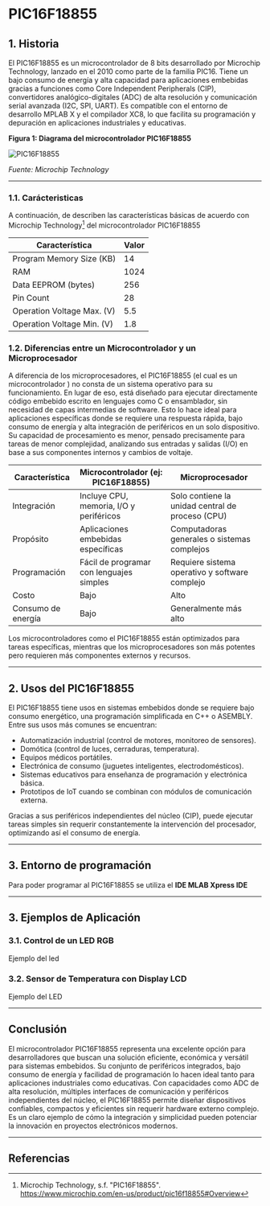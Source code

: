 # PIC16F18855

## 1. Historia
El PIC16F18855 es un microcontrolador de 8 bits desarrollado por Microchip Technology, lanzado en el 2010 como parte de la familia PIC16. Tiene un bajo consumo de energía y alta capacidad para aplicaciones embebidas gracias a funciones como Core Independent Peripherals (CIP), convertidores analógico-digitales (ADC) de alta resolución y comunicación serial avanzada (I2C, SPI, UART). Es compatible con el entorno de desarrollo MPLAB X y el compilador XC8, lo que facilita su programación y depuración en aplicaciones industriales y educativas.


**Figura 1: Diagrama del microcontrolador PIC16F18855**

![PIC16F18855](https://media.microchip.com/silicon-devices/medium/pic16f18855-m3x.png)

*Fuente: Microchip Technology*

---


### 1.1. Carácteristicas

A continuación, de describen las características básicas de acuerdo con Microchip Technology[^1] del microcontrolador PIC16F18855

| Característica                  | Valor     |
|-------------------------------|-----------|
| Program Memory Size (KB)       | 14        |
| RAM                            | 1024      |
| Data EEPROM (bytes)            | 256       |
| Pin Count                      | 28        |
| Operation Voltage Max. (V)     | 5.5       |
| Operation Voltage Min. (V)     | 1.8       |


### 1.2. Diferencias entre un Microcontrolador y un Microprocesador

A diferencia de los microprocesadores, el PIC16F18855 (el cual es un microcontrolador ) no consta de un sistema operativo para su funcionamiento. En lugar de eso, está diseñado para ejecutar directamente código embebido escrito en lenguajes como C o ensamblador, sin necesidad de capas intermedias de software. Esto lo hace ideal para aplicaciones específicas donde se requiere una respuesta rápida, bajo consumo de energía y alta integración de periféricos en un solo dispositivo.
Su capacidad de procesamiento es menor, pensado precisamente para tareas de menor complejidad, analizando sus entradas y salidas (I/O) en base a sus componentes internos y cambios de voltaje.

| Característica               | Microcontrolador (ej: PIC16F18855)     | Microprocesador                        |
|-----------------------------|----------------------------------------|----------------------------------------|
| Integración                 | Incluye CPU, memoria, I/O y periféricos| Solo contiene la unidad central de proceso (CPU) |
| Propósito                   | Aplicaciones embebidas específicas     | Computadoras generales o sistemas complejos |
| Programación                | Fácil de programar con lenguajes simples| Requiere sistema operativo y software complejo |
| Costo                       | Bajo                                   | Alto                                   |
| Consumo de energía          | Bajo                                   | Generalmente más alto                  |

Los microcontroladores como el PIC16F18855 están optimizados para tareas específicas, mientras que los microprocesadores son más potentes pero requieren más componentes externos y recursos.

---

## 2. Usos del PIC16F18855

El PIC16F18855 tiene usos en sistemas embebidos donde se requiere bajo consumo energético, una programación simplificada en C++ o ASEMBLY. Entre sus usos más comunes se encuentran:

- Automatización industrial (control de motores, monitoreo de sensores).
- Domótica (control de luces, cerraduras, temperatura).
- Equipos médicos portátiles.
- Electrónica de consumo (juguetes inteligentes, electrodomésticos).
- Sistemas educativos para enseñanza de programación y electrónica básica.
- Prototipos de IoT cuando se combinan con módulos de comunicación externa.

Gracias a sus periféricos independientes del núcleo (CIP), puede ejecutar tareas simples sin requerir constantemente la intervención del procesador, optimizando así el consumo de energía.


---

## 3. Entorno de programación 

Para poder programar al PIC16F18855 se utiliza el **IDE MLAB Xpress IDE**

---

## 3. Ejemplos de Aplicación

### 3.1. **Control de un LED RGB**
Ejemplo del led

### 3.2. **Sensor de Temperatura con Display LCD**
Ejemplo del LED

---

## Conclusión

El microcontrolador PIC16F18855 representa una excelente opción para desarrolladores que buscan una solución eficiente, económica y versátil para sistemas embebidos. Su conjunto de periféricos integrados, bajo consumo de energía y facilidad de programación lo hacen ideal tanto para aplicaciones industriales como educativas. Con capacidades como ADC de alta resolución, múltiples interfaces de comunicación y periféricos independientes del núcleo, el PIC16F18855 permite diseñar dispositivos confiables, compactos y eficientes sin requerir hardware externo complejo. Es un claro ejemplo de cómo la integración y simplicidad pueden potenciar la innovación en proyectos electrónicos modernos.

---

## Referencias

[^1]: Microchip Technology, s.f. "PIC16F18855". https://www.microchip.com/en-us/product/pic16f18855#Overview
